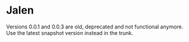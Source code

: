 # Jalen

Versions 0.0.1 and 0.0.3 are old, deprecated and not functional anymore.
Use the latest snapshot version instead in the trunk.